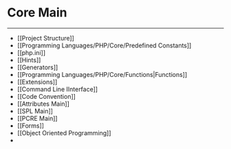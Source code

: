 # Core Main
***
- [[Project Structure]]
- [[Programming Languages/PHP/Core/Predefined Constants]]
- [[php.ini]]
- [[Hints]]
- [[Generators]]
- [[Programming Languages/PHP/Core/Functions|Functions]]
- [[Extensions]]
- [[Command Line IInterface]]
- [[Code Convention]]
- [[Attributes Main]]
- [[SPL Main]]
- [[PCRE Main]]
- [[Forms]]
- [[Object Oriented Programming]]
- 